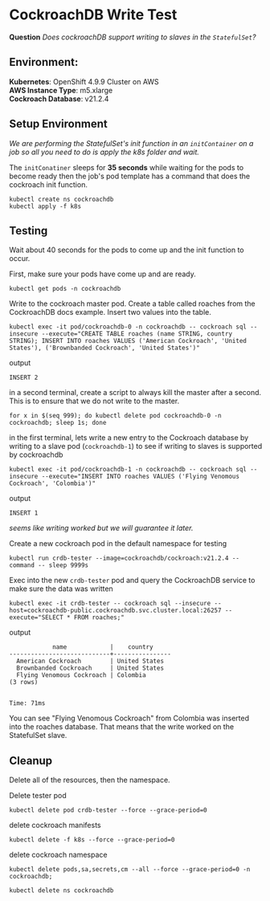 # CockroachDB Write Test
**Question** _Does cockroachDB support writing to slaves in the `StatefulSet`?_

## Environment:
**Kubernetes**: OpenShift 4.9.9 Cluster on AWS  
**AWS Instance Type**: m5.xlarge   
**Cockroach Database**: v21.2.4

## Setup Environment
_We are performing the StatefulSet's init function in an `initContainer` on a job so all you need to do is apply the k8s folder and wait._

The `initConatiner` sleeps for **35 seconds** while waiting for the pods to become ready then the job's pod template has a command that does the cockroach init function.
```
kubectl create ns cockroachdb 
kubectl apply -f k8s
```

## Testing
Wait about 40 seconds for the pods to come up and the init function to occur.   

First, make sure your pods have come up and are ready.
```
kubectl get pods -n cockroachdb
```

Write to the cockroach master pod. Create a table called roaches from the CockroachDB docs example. Insert two values into the table.
```
kubectl exec -it pod/cockroachdb-0 -n cockroachdb -- cockroach sql --insecure --execute="CREATE TABLE roaches (name STRING, country STRING); INSERT INTO roaches VALUES ('American Cockroach', 'United States'), ('Brownbanded Cockroach', 'United States')"
```
output
```
INSERT 2
```
in a second terminal, create a script to always kill the master after a second. This is to ensure that we do not write to the master.
```
for x in $(seq 999); do kubectl delete pod cockroachdb-0 -n cockroachdb; sleep 1s; done
```

in the first terminal, lets write a new entry to the Cockroach database by writing to a slave pod (`cockroachdb-1`) to see if writing to slaves is supported by cockroachdb
```
kubectl exec -it pod/cockroachdb-1 -n cockroachdb -- cockroach sql --insecure --execute="INSERT INTO roaches VALUES ('Flying Venomous Cockroach', 'Colombia')"
```
output
```
INSERT 1
```

_seems like writing worked but we will guarantee it later._   
   
Create a new cockroach pod in the default namespace for testing
```
kubectl run crdb-tester --image=cockroachdb/cockroach:v21.2.4 --command -- sleep 9999s
```

Exec into the new `crdb-tester` pod and query the CockroachDB service to make sure the data was written
```
kubectl exec -it crdb-tester -- cockroach sql --insecure --host=cockroachdb-public.cockroachdb.svc.cluster.local:26257 --execute="SELECT * FROM roaches;"
```

output
```
            name            |    country
----------------------------+----------------
  American Cockroach        | United States
  Brownbanded Cockroach     | United States
  Flying Venomous Cockroach | Colombia
(3 rows)


Time: 71ms
```

You can see "Flying Venomous Cockroach" from Colombia was inserted into the roaches database. That means that the write worked on the StatefulSet slave.

## Cleanup
Delete all of the resources, then the namespace.

Delete tester pod
```
kubectl delete pod crdb-tester --force --grace-period=0
```

delete cockroach manifests
```
kubectl delete -f k8s --force --grace-period=0
```

delete cockroach namespace
```
kubectl delete pods,sa,secrets,cm --all --force --grace-period=0 -n cockroachdb;

kubectl delete ns cockroachdb
```